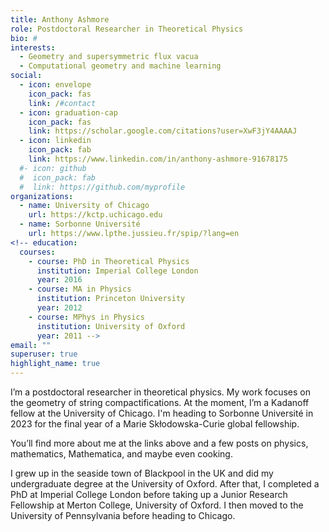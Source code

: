 ```yaml
---
title: Anthony Ashmore
role: Postdoctoral Researcher in Theoretical Physics
bio: #
interests:
  - Geometry and supersymmetric flux vacua
  - Computational geometry and machine learning
social:
  - icon: envelope
    icon_pack: fas
    link: /#contact
  - icon: graduation-cap
    icon_pack: fas
    link: https://scholar.google.com/citations?user=XwF3jY4AAAAJ
  - icon: linkedin
    icon_pack: fab
    link: https://www.linkedin.com/in/anthony-ashmore-91678175
  #- icon: github
  #  icon_pack: fab
  #  link: https://github.com/myprofile
organizations:
  - name: University of Chicago
    url: https://kctp.uchicago.edu
  - name: Sorbonne Université
    url: https://www.lpthe.jussieu.fr/spip/?lang=en
<!-- education:
  courses:
    - course: PhD in Theoretical Physics
      institution: Imperial College London
      year: 2016
    - course: MA in Physics
      institution: Princeton University
      year: 2012
    - course: MPhys in Physics
      institution: University of Oxford
      year: 2011 -->
email: ""
superuser: true
highlight_name: true
---
```

I’m a postdoctoral researcher in theoretical physics. My work focuses on the geometry of string compactifications. At the moment, I’m a Kadanoff fellow at the University of Chicago. I'm heading to Sorbonne Université in 2023 for the final year of a Marie Skłodowska-Curie global fellowship.

You’ll find more about me at the links above and a few posts on physics, mathematics, Mathematica, and maybe even cooking.

I grew up in the seaside town of Blackpool in the UK and did my undergraduate degree at the University of Oxford. After that, I completed a PhD at Imperial College London before taking up a Junior Research Fellowship at Merton College, University of Oxford. I then moved to the University of Pennsylvania before heading to Chicago.

<!--- My work is funded by the European Union’s Horizon 2020 research and innovation programme under grant agreement No. 838776. --->

<!--- {{< icon name="download" pack="fas" >}} Download my {{< staticref "uploads/CV.pdf" "newtab" >}}resumé{{< /staticref >}}. --->
